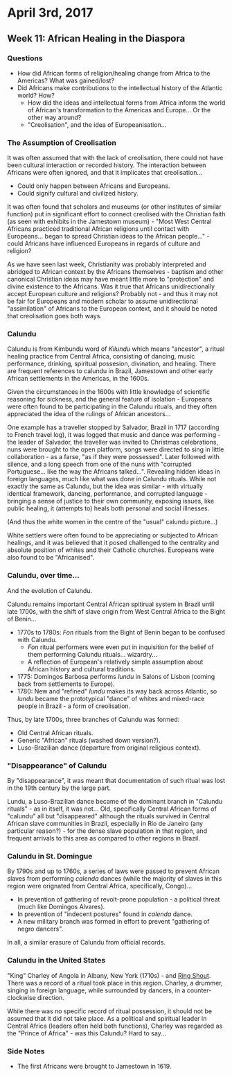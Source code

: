 April 3rd, 2017
===============

Week 11: African Healing in the Diaspora
----------------------------------------

### Questions

- How did African forms of religion/healing change from Africa to the Americas? What was gained/lost?
- Did Africans make contributions to the intellectual history of the Atlantic world? How?
  - How did the ideas and intellectual forms from Africa inform the world of African's transformation to the Americas and Europe... Or the other way around?
  - "Creolisation", and the idea of Europeanisation...

### The Assumption of Creolisation

It was often assumed that with the lack of creolisation, there could not have been cultural interaction or recorded history. The interaction between Africans were often ignored, and that it implicates that creolisation...

- Could only happen between Africans and Europeans.
- Could signify cultural and civilized history.

It was often found that scholars and museums (or other institutes of similar function) put in significant effort to connect creolised with the Christian faith (as seen with exhibits in the Jamestown museum) - "Most West Central Africans practiced traditional African religions until contact with Europeans... began to spread Christian ideas to the African people..." - could Africans have influenced Europeans in regards of culture and religion?

As we have seen last week, Christianity was probably interpreted and abridged to African context by the Africans themselves - baptism and other canonical Christian ideas may have meant little more to "protection" and divine existence to the Africans. Was it true that Africans unidirectionally accept European culture and religions? Probably not - and thus it may not be fair for Europeans and modern scholar to assume unidirectional "assimilation" of Africans to the European context, and it should be noted that creolisation goes both ways.

### Calundu

Calundu is from Kimbundu word of *Kilundu* which means "ancestor", a ritual healing practice from Central Africa, consisting of dancing, music performance, drinking, spiritual possesion, divination, and healing. There are frequent references to calundu in Brazil, Jamestown and other early African settlements in the Americas, in the 1600s.

Given the circumstances in the 1600s with little knowledge of scientific reasoning for sickness, and the general feature of isolation - Europeans were often found to be participating in the Calundu rituals, and they often appreciated the idea of the rulings of African ancestors...

One example has a traveller stopped by Salvador, Brazil in 1717 (according to French travel log), it was logged that music and dance was performing - the leader of Salvador, the traveller was invited to Christmas celebrations, nuns were brought to the open platform, songs were directed to sing in little collaboration - as a farse, "as if they were possessed". Later followed with silence, and a long speech from one of the nuns with "corrupted Portuguese... like the way the Africans talked...". Revealing hidden ideas in foreign languages, much like what was done in Calundu rituals. While not exactly the same as Calundu, but the idea was similar - with virtually identical framework, dancing, performance, and corrupted language - bringing a sense of justice to their own community, exposing issues, like public healing, it (attempts to) heals both personal and social illnesses.

(And thus the white women in the centre of the "usual" calundu picture...)

White settlers were often found to be appreciating or subjected to African healings, and it was believed that it posed challenged to the centrality and absolute position of whites and their Catholic churches. Europeans were also found to be "Africanised".

### Calundu, over time...

And the evolution of Calundu.

Calundu remains important Central African spitirual system in Brazil until late 1700s, with the shift of slave origin from West Central Africa to the Bight of Benin...

- 1770s to 1780s: *Fon* rituals from the Bight of Benin began to be confused with Calundu.
  - *Fon* ritual performers were even put in inquisition for the belief of them performing Calundu rituals... wizardry...
  - A reflection of European's relatively simple assumption about African history and cultural traditions.
- 1775: Domingos Barbosa performs *lundu* in Salons of Lisbon (coming back from settlements to Europe).
- 1780: New and "refined" *lundu* makes its way back across Atlantic, so *lundu* became the prototypical "dance" of whites and mixed-race people in Brazil - a form of creolisation.

Thus, by late 1700s, three branches of Calundu was formed:

- Old Central African rituals.
- Generic "African" rituals (washed down version?).
- Luso-Brazilian dance (departure from original religious context).

### "Disappearance" of Calundu

By "disappearance", it was meant that documentation of such ritual was lost in the 19th century by the large part.

Lundu, a Luso-Brazilian dance became of the dominant branch in "Calundu rituals" - as in itself, it was not... Old, specifically Central African forms of "calundu" all but "disappeared" although the rituals survived in Central African slave communities in Brazil, especially in Rio de Janeiro (any particular reason?) - for the dense slave population in that region, and frequent arrivals to this area as compared to other regions in Brazil.

### Calundu in St. Domingue

By 1790s and up to 1760s, a series of laws were passed to prevent African slaves from performing *calenda* dances (while the majority of slaves in this region were orignated from Central Africa, specifically, Congo)...

- In prevention of gathering of revolt-prone population - a political threat (much like Domingos Alvares).
- In prevention of "indecent postures" found in *calenda* dance.
- A new military branch was formed in effort to prevent "gathering of negro dancers".

In all, a similar erasure of Calundu from official records.

### Calundu in the United States

"King" Charley of Angola in Albany, New York (1710s) - and [Ring Shout](https://en.wikipedia.org/wiki/Ring_shout). There was a record of a ritual took place in this region. Charley, a drummer, singing in foreign language, while surrounded by dancers, in a counter-clockwise direction.

While there was no specific record of ritual possession, it should not be assumed that it did not take place. As a political and spiritual leader in Central Africa (leaders often held both functions), Charley was regarded as the "Prince of Africa" - was this Calundu? Hard to say...

### Side Notes

- The first Africans were brought to Jamestown in 1619.
